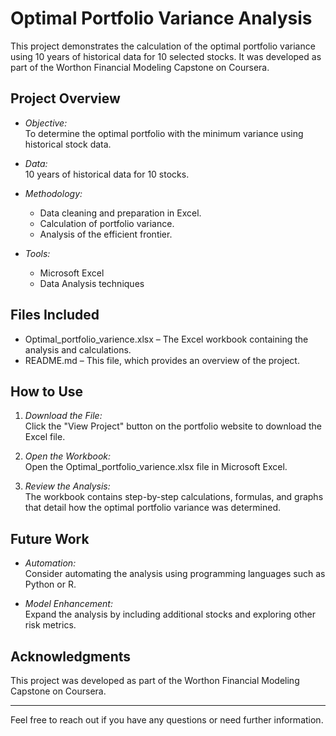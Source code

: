 # Optimal Portfolio Variance Analysis

This project demonstrates the calculation of the optimal portfolio variance using 10 years of historical data for 10 selected stocks. It was developed as part of the Worthon Financial Modeling Capstone on Coursera.

## Project Overview

- *Objective:*  
  To determine the optimal portfolio with the minimum variance using historical stock data.

- *Data:*  
  10 years of historical data for 10 stocks.

- *Methodology:*  
  - Data cleaning and preparation in Excel.
  - Calculation of portfolio variance.
  - Analysis of the efficient frontier.

- *Tools:*  
  - Microsoft Excel
  - Data Analysis techniques

## Files Included

- Optimal_portfolio_varience.xlsx – The Excel workbook containing the analysis and calculations.
- README.md – This file, which provides an overview of the project.

## How to Use

1. *Download the File:*  
   Click the "View Project" button on the portfolio website to download the Excel file.

2. *Open the Workbook:*  
   Open the Optimal_portfolio_varience.xlsx file in Microsoft Excel.

3. *Review the Analysis:*  
   The workbook contains step-by-step calculations, formulas, and graphs that detail how the optimal portfolio variance was determined.

## Future Work

- *Automation:*  
  Consider automating the analysis using programming languages such as Python or R.
  
- *Model Enhancement:*  
  Expand the analysis by including additional stocks and exploring other risk metrics.

## Acknowledgments

This project was developed as part of the Worthon Financial Modeling Capstone on Coursera.

---

Feel free to reach out if you have any questions or need further information.
